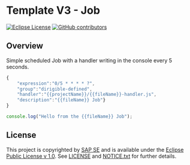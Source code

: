 # Template V3 - Job

[![Eclipse License](http://img.shields.io/badge/license-Eclipse-brightgreen.svg)](LICENSE)
[![GitHub contributors](https://img.shields.io/github/contributors/dirigiblelabs/template-v3-job.svg)](https://github.com/dirigiblelabs/template-v3-job/graphs/contributors)


## Overview

Simple scheduled Job with a handler writing in the console every 5 seconds.
```javascript
{
	"expression":"0/5 * * * * ?",
	"group":"dirigible-defined",
	"handler":"{{projectName}}/{{fileName}}-handler.js",
	"description":"{{fileName}} Job"}
}
```

```javascript
console.log("Hello from the {{fileName}} Job");
```

## License

This project is copyrighted by [SAP SE](http://www.sap.com/) and is available under the [Eclipse Public License v 1.0](https://www.eclipse.org/legal/epl-v10.html). See [LICENSE](LICENSE) and [NOTICE.txt](NOTICE.txt) for further details.
